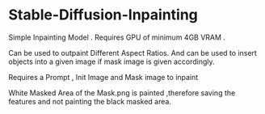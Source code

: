 # Stable-Diffusion-Inpainting
Simple Inpainting Model . Requires GPU of minimum 4GB VRAM . 

Can be used to outpaint Different Aspect Ratios. And can be used to insert objects into a given image if mask image is given accordingly.

Requires a Prompt , Init Image and Mask image to inpaint

White Masked Area of the Mask.png is painted ,therefore saving the features and not painting the black masked area.
